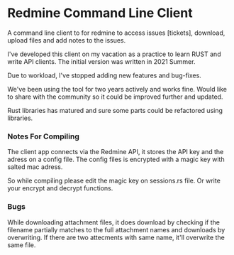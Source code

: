 # Redmine Command Line Client

A command line client to for redmine to access issues [tickets], download, upload files and add notes to the issues.

I've developed this client on my vacation as a practice to learn RUST and write API clients. The initial version was written in 2021 Summer.

Due to workload, I've stopped adding new features and bug-fixes.

We've been using the tool for two years actively and works fine. Would like to share with the community so it could be improved further and updated.

Rust libraries has matured and sure some parts could be refactored using libraries.

### Notes For Compiling

The client app connects via the Redmine API, it stores the API key and the adress on a config file. The config files is encrypted with a magic key with salted mac adress.

So while compiling please edit the magic key on sessions.rs file. Or write your encrypt and decrypt functions.

### Bugs

While downloading attachment files, it does download by checking if the filename partially matches to the full attachment names and downloads by overwriting. If there are two attecments with same name, it'll overwrite the same file.
